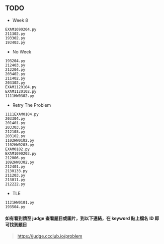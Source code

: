 ## TODO

- Week 8
```
EXAM1090204.py
211302.py
193302.py
193403.py
```

- No Week
```
193204.py
212403.py
212204.py
203402.py
211402.py
203302.py
EXAM1120104.py
EXAM1120102.py
1111HW0302.py
```

- Retry The Problem
```
1111EXAM0104.py
203304.py
201401.py
203303.py
212103.py
203102.py
1102HW0102.py
1102HW0203.py
EXAM0102.py
EXAM1090203.py
212006.py
1092HW0302.py
212401.py
2130133.py
211203.py
213011.py
212222.py
```

- TLE
```
1121HW0101.py
193504.py
```

#### 如有看到請至 judge 查看題目或圖片，到以下連結，在 keyword 貼上檔名 ID 即可找到題目

> https://judge.ccclub.io/problem